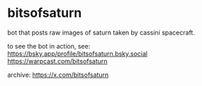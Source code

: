 # bitsofsaturn
bot that posts raw images of saturn taken by cassini spacecraft.

to see the bot in action, see:
https://bsky.app/profile/bitsofsaturn.bsky.social
https://warpcast.com/bitsofsaturn

archive:
https://x.com/bitsofsaturn

